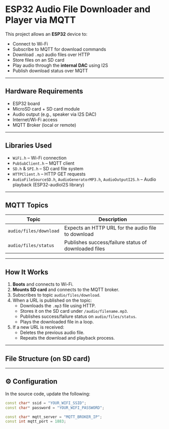 #  ESP32 Audio File Downloader and Player via MQTT

This project allows an **ESP32** device to:

- Connect to Wi-Fi
- Subscribe to MQTT for download commands
- Download `.mp3` audio files over HTTP
- Store files on an SD card
- Play audio through the **internal DAC** using I2S
- Publish download status over MQTT

---

## Hardware Requirements

- ESP32 board
- MicroSD card + SD card module
- Audio output (e.g., speaker via I2S DAC)
- Internet/Wi-Fi access
- MQTT Broker (local or remote)

---

## Libraries Used

- `WiFi.h` – Wi-Fi connection
- `PubSubClient.h` – MQTT client
- `SD.h` & `SPI.h` – SD card file system
- `HTTPClient.h` – HTTP GET requests
- `AudioFileSourceSD.h`, `AudioGeneratorMP3.h`, `AudioOutputI2S.h` – Audio playback (ESP32-audioI2S library)

---

## MQTT Topics

| Topic | Description |
|-------|-------------|
| `audio/files/download` | Expects an HTTP URL for the audio file to download |
| `audio/files/status`   | Publishes success/failure status of downloaded files |

---

##  How It Works

1. **Boots** and connects to Wi-Fi.
2. **Mounts SD card** and connects to the MQTT broker.
3. Subscribes to topic `audio/files/download`.
4. When a URL is published on the topic:
   - Downloads the `.mp3` file using HTTP.
   - Stores it on the SD card under `/audio/filename.mp3`.
   - Publishes success/failure status on `audio/files/status`.
   - Plays the downloaded file in a loop.
5. If a new URL is received:
   - Deletes the previous audio file.
   - Repeats the download and playback process.

---

## File Structure (on SD card)

---

## ⚙️ Configuration

In the source code, update the following:

```cpp
const char* ssid = "YOUR_WIFI_SSID";
const char* password = "YOUR_WIFI_PASSWORD";

const char* mqtt_server = "MQTT_BROKER_IP";
const int mqtt_port = 1883;

